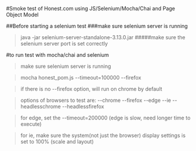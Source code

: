 #Smoke test of Honest.com using JS/Selenium/Mocha/Chai and Page Object Model


##Before starting a selenium test
###make sure selenium server is running

> java -jar selenium-server-standalone-3.13.0.jar
#####make sure the selenium server port is set correctly

#to run test with mocha/chai and selenium
> make sure selenium server is running

> mocha honest_pom.js --timeout=100000 --firefox

> if there is no --firefox option, will run on chrome by default

> options of browsers to test are: --chrome --firefox --edge --ie --headlesschrome --headlessfirefox

> for edge, set the --timeout=200000 (edge is slow, need longer time to execute)

> for ie, make sure the system(not just the browser) display settings is set to 100% (scale and layout)


